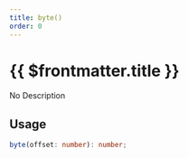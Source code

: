 ```yaml
---
title: byte()
order: 0
---
```


# {{ $frontmatter.title }}

No Description

## Usage

```ts
byte(offset: number): number;
```
